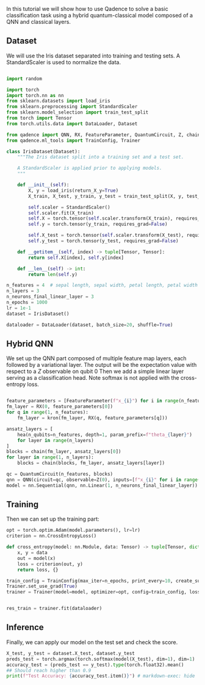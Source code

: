 In this tutorial we will show how to use Qadence to solve a basic classification task using a hybrid quantum-classical model composed of a QNN and classical layers.

## Dataset

We will use the Iris dataset separated into training and testing sets. A StandardScaler is used to normalize the data.

```python exec="on" source="material-block" session="classification"

import random

import torch
import torch.nn as nn
from sklearn.datasets import load_iris
from sklearn.preprocessing import StandardScaler
from sklearn.model_selection import train_test_split
from torch import Tensor
from torch.utils.data import DataLoader, Dataset

from qadence import QNN, RX, FeatureParameter, QuantumCircuit, Z, chain, hea, kron
from qadence.ml_tools import TrainConfig, Trainer

class IrisDataset(Dataset):
    """The Iris dataset split into a training set and a test set.

    A StandardScaler is applied prior to applying models.
    """

    def __init__(self):
        X, y = load_iris(return_X_y=True)
        X_train, X_test, y_train, y_test = train_test_split(X, y, test_size=0.33, random_state=42)

        self.scaler = StandardScaler()
        self.scaler.fit(X_train)
        self.X = torch.tensor(self.scaler.transform(X_train), requires_grad=False)
        self.y = torch.tensor(y_train, requires_grad=False)

        self.X_test = torch.tensor(self.scaler.transform(X_test), requires_grad=False)
        self.y_test = torch.tensor(y_test, requires_grad=False)

    def __getitem__(self, index) -> tuple[Tensor, Tensor]:
        return self.X[index], self.y[index]

    def __len__(self) -> int:
        return len(self.y)

n_features = 4  # sepal length, sepal width, petal length, petal width
n_layers = 3
n_neurons_final_linear_layer = 3
n_epochs = 1000
lr = 1e-1
dataset = IrisDataset()

dataloader = DataLoader(dataset, batch_size=20, shuffle=True)

```


## Hybrid QNN

We set up the QNN part composed of multiple feature map layers, each followed by a variational layer.
The output will be the expectation value with respect to a $Z$ observable on qubit 0
Then we add a simple linear layer serving as a classification head. Note softmax is not applied with the cross-entropy loss.

```python exec="on" source="material-block" session="classification"

feature_parameters = [FeatureParameter(f"x_{i}") for i in range(n_features)]
fm_layer = RX(0, feature_parameters[0])
for q in range(1, n_features):
    fm_layer = kron(fm_layer, RX(q, feature_parameters[q]))

ansatz_layers = [
    hea(n_qubits=n_features, depth=1, param_prefix=f"theta_{layer}")
    for layer in range(n_layers)
]
blocks = chain(fm_layer, ansatz_layers[0])
for layer in range(1, n_layers):
    blocks = chain(blocks, fm_layer, ansatz_layers[layer])

qc = QuantumCircuit(n_features, blocks)
qnn = QNN(circuit=qc, observable=Z(0), inputs=[f"x_{i}" for i in range(n_features)])
model = nn.Sequential(qnn, nn.Linear(1, n_neurons_final_linear_layer))

```

## Training

Then we can set up the training part:

```python exec="on" source="material-block" session="classification"
opt = torch.optim.Adam(model.parameters(), lr=lr)
criterion = nn.CrossEntropyLoss()

def cross_entropy(model: nn.Module, data: Tensor) -> tuple[Tensor, dict]:
    x, y = data
    out = model(x)
    loss = criterion(out, y)
    return loss, {}

train_config = TrainConfig(max_iter=n_epochs, print_every=10, create_subfolder_per_run=True)
Trainer.set_use_grad(True)
trainer = Trainer(model=model, optimizer=opt, config=train_config, loss_fn=cross_entropy)


res_train = trainer.fit(dataloader)
```

## Inference

Finally, we can apply our model on the test set and check the score.

```python exec="on" source="material-block" session="classification"
X_test, y_test = dataset.X_test, dataset.y_test
preds_test = torch.argmax(torch.softmax(model(X_test), dim=1), dim=1)
accuracy_test = (preds_test == y_test).type(torch.float32).mean()
## Should reach higher than 0.9
print(f"Test Accuracy: {accuracy_test.item()}") # markdown-exec: hide
```

